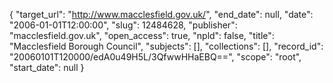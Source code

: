 {
  "target_url": "http://www.macclesfield.gov.uk/", 
  "end_date": null, 
  "date": "2006-01-01T12:00:00", 
  "slug": 12484628, 
  "publisher": "macclesfield.gov.uk", 
  "open_access": true, 
  "npld": false, 
  "title": "Macclesfield Borough Council", 
  "subjects": [], 
  "collections": [], 
  "record_id": "20060101T120000/edA0u49H5L/3QfwwHHaEBQ==", 
  "scope": "root", 
  "start_date": null
}


